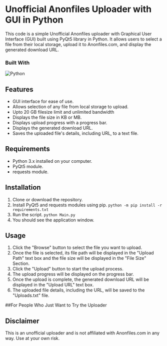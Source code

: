 # Unofficial Anonfiles Uploader with GUI in Python

This code is a simple Unofficial Anonfiles uploader with Graphical User Interface (GUI) built using PyQt5 library in Python. It allows users to select a file from their local storage, upload it to Anonfiles.com, and display the generated download URL.

### Built With

![Python](https://img.shields.io/badge/python-3670A0?style=for-the-badge&logo=python&logoColor=ffdd54)

## Features
- GUI interface for ease of use.
- Allows selection of any file from local storage to upload.
- Upto 20 GB filesize limit and unlimited bandwidth
- Displays the file size in KB or MB.
- Displays upload progress with a progress bar.
- Displays the generated download URL.
- Saves the uploaded file's details, including URL, to a text file.

## Requirements
- Python 3.x installed on your computer.
- PyQt5 module.
- requests module.

## Installation
1. Clone or download the repository.
2. Install PyQt5 and requests modules using pip. `python -m pip install -r requirements.txt`
3. Run the script. `python Main.py`
4. You should see the application window.

## Usage
1. Click the "Browse" button to select the file you want to upload.
2. Once the file is selected, its file path will be displayed in the "Upload Path" text box and the file size will be displayed in the "File Size" Section.
3. Click the "Upload" button to start the upload process.
4. The upload progress will be displayed on the progress bar.
5. Once the upload is complete, the generated download URL will be displayed in the "Upload URL" text box.
6. The uploaded file details, including the URL, will be saved to the "Uploads.txt" file.

##For People Who Just Want to Try the Uploader


## Disclaimer
This is an unofficial uploader and is not affiliated with Anonfiles.com in any way. Use at your own risk.
